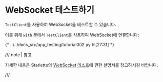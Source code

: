 # WebSocket 테스트하기

`TestClient`를 사용하여 WebSocket을 테스트할 수 있습니다.

이를 위해 `with` 문에서 `TestClient`를 사용하여 WebSocket에 연결합니다:

{* ../../docs_src/app_testing/tutorial002.py hl[27:31] *}

/// note | 참고

자세한 내용은 Starlette의 <a href="https://www.starlette.dev/testclient/#testing-websocket-sessions" class="external-link" target="_blank"> WebSocket 테스트</a>에 관한 설명서를 참고하시길 바랍니다.

///

